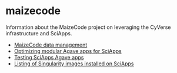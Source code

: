 # maizecode
Information about the MaizeCode project on leveraging the CyVerse infrastructure and SciApps.

* [MaizeCode data management](docs/MaizeCode-data-management.md)
* [Optimizing modular Agave apps for SciApps](docs/Agave-SciApps.md)
* [Testing SciApps Agave apps](docs/Test-SciApps-apps.mg)
* [Listing of Singularity images installed on SciApps](docs/Singularity-SciApps.md)

